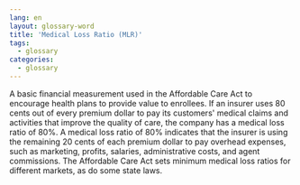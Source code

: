 ```yaml
---
lang: en
layout: glossary-word
title: 'Medical Loss Ratio (MLR)'
tags:
  - glossary
categories:
  - glossary
---
```

A basic financial measurement used in the Affordable Care Act to encourage health plans to provide value to enrollees. If an insurer uses 80 cents out of every premium dollar to pay its customers' medical claims and activities that improve the quality of care, the company has a medical loss ratio of 80%. A medical loss ratio of 80% indicates that the insurer is using the remaining 20 cents of each premium dollar to pay overhead expenses, such as marketing, profits, salaries, administrative costs, and agent commissions. The Affordable Care Act sets minimum medical loss ratios for different markets, as do some state laws.